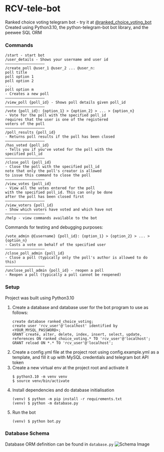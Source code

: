 # RCV-tele-bot
Ranked choice voting telegram bot - try it at [@ranked_choice_voting_bot](https://t.me/ranked_choice_voting_bot)
Created using Python3.10, the python-telegram-bot bot library, and the peewee SQL ORM

### Commands
```
/start - start bot
/user_details - Shows your username and user id
——————————————————
/create_poll @user_1 @user_2 ... @user_n:
poll title
poll option 1
poll option 2
...
poll option m
- Creates a new poll
——————————————————
/view_poll {poll_id} - Shows poll details given poll_id
——————————————————
/vote {poll_id}: {option_1} > {option_2} > ... > {option_n} 
- Vote for the poll with the specified poll_id
requires that the user is one of the registered 
voters of the poll
——————————————————
/poll_results {poll_id}
- Returns poll results if the poll has been closed
——————————————————
/has_voted {poll_id} 
- Tells you if you've voted for the poll with the 
specified poll_id
——————————————————
/close_poll {poll_id}
- Close the poll with the specified poll_id
note that only the poll's creator is allowed 
to issue this command to close the poll
——————————————————
/view_votes {poll_id}
- View all the votes entered for the poll 
with the specified poll_id. This can only be done
after the poll has been closed first
——————————————————
/view_voters {poll_id}
- Show which voters have voted and which have not
——————————————————
/help - view commands available to the bot
```

Commands for testing and debugging purposes:   
```
/vote_admin @{username} {poll_id}: {option_1} > {option_2} > ... > {option_n} 
- Casts a vote on behalf of the specified user
——————————————————
/close_poll_admin {poll_id}
- Close a poll (typically only the poll's author is allowed to do this)
——————————————————
/unclose_poll_admin {poll_id} - reopen a poll
- Reopen a poll (typically a poll cannot be reopened)
```

### Setup
Project was built using Python3.10

1. Create a database and database user for the bot program to use as follows:
   ```
   create database ranked_choice_voting;
   create user 'rcv_user'@'localhost' identified by <YOUR_MYSQL_PASSWORD>;
   GRANT create, alter, delete, index, insert, select, update, references ON ranked_choice_voting.* TO 'rcv_user'@'localhost';
   GRANT reload ON *.* TO 'rcv_user'@'localhost';
   ```
3. Create a config.yml file at the project root using config.example.yml as a template,
   and fill it up with MySQL credentials and telegram bot API token
4. Create a new virtual env at the project root and activate it
   ```
   $ python3.10 -m venv venv
   $ source venv/bin/activate
   ```
5. Install dependencies and do database initialisation
   ```
   (venv) $ python -m pip install -r requirements.txt
   (venv) $ python -m database.py
   ```
6. Run the bot
   ```
   (venv) $ python bot.py
   ```

### Database Schema
Database ORM definition can be found in `database.py`
![Schema Image](https://github.com/milselarch/RCV-tele-bot/blob/master/schema.png)
